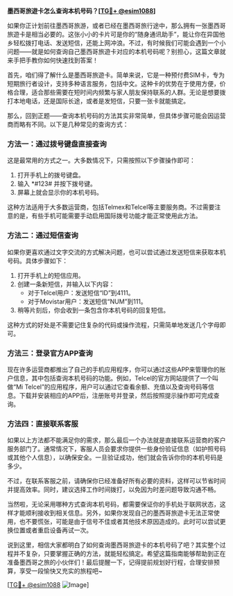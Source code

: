 **墨西哥旅遊卡怎么查询本机号码？[[TG💪+ @esim1088](https://t.me/s/esim1088)]**

如果你正计划前往墨西哥旅游，或者已经在墨西哥旅行途中，那么拥有一张墨西哥旅遊卡是相当必要的。这张小小的卡片可是你的“随身通讯助手”，能让你在异国他乡轻松拨打电话、发送短信，还能上网冲浪。不过，有时候我们可能会遇到一个小问题——就是如何查询自己墨西哥旅遊卡对应的本机号码呢？别担心，这篇文章就来手把手教你如何快速找到答案！

首先，咱们得了解什么是墨西哥旅遊卡。简单来说，它是一种预付费SIM卡，专为短期旅行者设计，支持多种语言服务，包括中文。这种卡的优势在于使用方便，价格合理，适合那些需要在短时间内频繁与家人朋友保持联系的人群。无论是想要拨打本地电话，还是国际长途，或者是发短信，只要一张卡就能搞定。

那么，回到正题——查询本机号码的方法其实非常简单，但具体步骤可能会因运营商而略有不同。以下是几种常见的查询方式：

### 方法一：通过拨号键盘直接查询

这是最常用的方式之一。大多数情况下，只需按照以下步骤操作即可：

1. 打开手机上的拨号键盘。
2. 输入 *#123# 并按下拨号键。
3. 屏幕上就会显示你的本机号码。

这种方法适用于大多数运营商，包括Telmex和Telcel等主要服务商。不过需要注意的是，有些手机可能需要手动启用国际拨号功能才能正常使用此方法。

### 方法二：通过短信查询

如果你更喜欢通过文字交流的方式解决问题，也可以尝试通过发送短信来获取本机号码。具体步骤如下：

1. 打开手机上的短信应用。
2. 创建一条新短信，并输入以下内容：
   - 对于Telcel用户：发送短信“ID”到4111。
   - 对于Movistar用户：发送短信“NUM”到111。
3. 稍等片刻后，你会收到一条包含你本机号码的回复短信。

这种方式的好处是不需要记住复杂的代码或操作流程，只需简单地发送几个字母即可。

### 方法三：登录官方APP查询

现在许多运营商都推出了自己的手机应用程序，你可以通过这些APP来管理你的账户信息，其中包括查询本机号码的功能。例如，Telcel的官方网站提供了一个叫做“Mi Telcel”的应用程序，用户可以通过它查看余额、充值以及查询号码等信息。下载并安装相应的APP后，注册账号并登录，然后按照提示操作即可完成查询。

### 方法四：直接联系客服

如果以上方法都不能满足你的需求，那么最后一个办法就是直接联系运营商的客户服务部门了。通常情况下，客服人员会要求你提供一些身份验证信息（如护照号码或其他个人信息），以确保安全。一旦验证成功，他们就会告诉你你的本机号码是多少。

不过，在联系客服之前，请确保你已经准备好所有必要的资料，这样可以节省时间并提高效率。同时，建议选择工作时间拨打，以免因为时差问题导致沟通不畅。

当然啦，无论采用哪种方式查询本机号码，都需要保证你的手机处于联网状态，这样才能顺利接收到相关信息。另外，如果你发现自己的墨西哥旅遊卡无法正常使用，也不要慌张，可能是由于信号不佳或者其他技术原因造成的。此时可以尝试更换位置或者重启设备再试一次。

说到这里，相信大家都明白了如何查询墨西哥旅遊卡的本机号码了吧？其实整个过程并不复杂，只要掌握正确的方法，就能轻松搞定。希望这篇指南能够帮助到正在准备墨西哥之旅的小伙伴们！最后提醒一下，记得提前规划好行程，合理安排预算，享受一段愉快又充实的旅程吧~

[[TG💪+ @esim1088](https://t.me/s/esim1088) ![Image](https://i.postimg.cc/4NQfJmqS/Snipaste-2025-05-13-00-14-12.png)]
